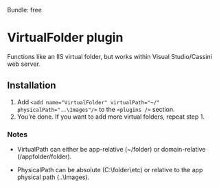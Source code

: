 Bundle: free

# VirtualFolder plugin

Functions like an IIS virtual folder, but works within Visual Studio/Cassini web server.

## Installation

1. Add `<add name="VirtualFolder" virtualPath="~/" physicalPath="..\Images"/>` to the `<plugins />` section.
2. You're done. If you want to add more virtual folders, repeat step 1.


### Notes

* VirtualPath can either be app-relative (~/folder) or domain-relative (/appfolder/folder).

* PhysicalPath can be absolute (C:\folder\etc) or relative to the app physical path (..\Images).
